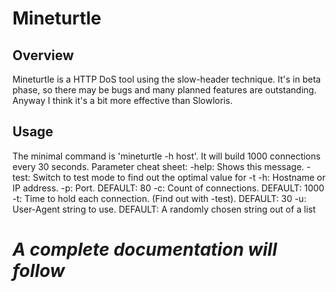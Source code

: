 Mineturtle
==========
Overview
--------
Mineturtle is a HTTP DoS tool using the slow-header technique. It's in beta phase, so there may be bugs and many planned features are outstanding.
Anyway I think it's a bit more effective than Slowloris.

Usage
-----
The minimal command is 'mineturtle -h host'. It will build 1000 connections every 30 seconds.
Parameter cheat sheet:
  -help: Shows this message.
  -test: Switch to test mode to find out the optimal value for -t
  -h: Hostname or IP address.
  -p: Port. DEFAULT: 80
  -c: Count of connections. DEFAULT: 1000
  -t: Time to hold each connection. (Find out with -test). DEFAULT: 30
  -u: User-Agent string to use. DEFAULT: A randomly chosen string out of a list

_*A complete documentation will follow*_
========================================
